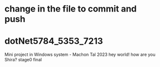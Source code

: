 # change in the file to commit and push
# dotNet5784_5353_7213
Mini project in Windows system - Machon Tal 2023
hey world!
how are you Shira?
stage0 final
